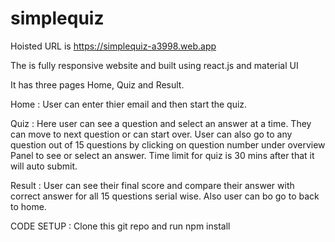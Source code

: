 # simplequiz
Hoisted URL is https://simplequiz-a3998.web.app

The is fully responsive website and built using react.js and material UI

It has three pages Home, Quiz and Result.

Home : User can enter thier email and then start the quiz. 

Quiz : Here user can see a question and select an answer at a time. They can move to next question or can start over. User can also go to any question out of 15 questions by clicking on question number under overview Panel to see or select an answer. Time limit for quiz is 30 mins after that it will auto submit.

Result : User can see their final score and compare their answer with correct answer for all 15 questions serial wise. Also user can bo go to back to home.

CODE SETUP : Clone this git repo and run npm install
